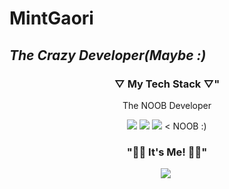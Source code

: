 # MintGaori
## _The Crazy Developer(Maybe :)_

<h3 align="center">▽ My Tech Stack ▽"</h3>

<p align="center"> The NOOB Developer </p>

<p align="center">
<img src="https://img.shields.io/badge/Python-3766AB?style=flat-square&logo=Python&logoColor=white"/></a> <img src="https://img.shields.io/badge/HTML5-E34F26?style=flat-square&logo=HTML5&logoColor=white"/></a> <img src="https://img.shields.io/badge/Flutter-02569B?style=flat-square&logo=Flutter&logoColor=white"/></a> < NOOB :)

<h3 align="center">"😶‍🌫️ It's Me! 😶‍🌫️"</h3>

<p align="center">
<a href="https://twitter.com/mintgaori"><img src="https://img.shields.io/badge/twitter-1DA1F2?style=flat-square&logo=simpleiconsTwitter&logoColor=white&link=내링크"/></a>&nbsp
